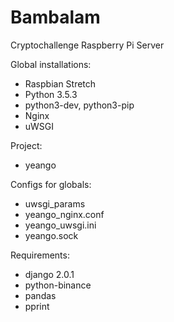 # Bambalam
Cryptochallenge Raspberry Pi Server

Global installations:
- Raspbian Stretch
- Python 3.5.3
- python3-dev, python3-pip
- Nginx
- uWSGI
	
Project:
- yeango

Configs for globals:
- uwsgi_params
- yeango_nginx.conf
- yeango_uwsgi.ini
- yeango.sock
	
Requirements:
- django 2.0.1
- python-binance
- pandas
- pprint
